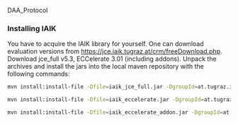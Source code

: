 DAA_Protocol

### Installing IAIK
You have to acquire the IAIK library for yourself. 
One can download evaluation versions from https://jce.iaik.tugraz.at/crm/freeDownload.php. 
Download jce_full v5.3, ECCelerate 3.01 (including addons).
Unpack the archives and install the jars into the local maven repository with the following commands:
```bash
mvn install:install-file -Dfile=iaik_jce_full.jar -DgroupId=at.tugraz.iaik -DartifactId=jce-full -Dversion=5.3 -Dpackaging=jar
```
```bash
mvn install:install-file -Dfile=iaik_eccelerate.jar -DgroupId=at.tugraz.iaik -DartifactId=eccelerate -Dversion=3.01 -Dpackaging=jar
```
```bash
mvn install:install-file -Dfile=iaik_eccelerate_addon.jar -DgroupId=at.tugraz.iaik -DartifactId=eccelerate-addon -Dversion=3.01 -Dpackaging=jar
```
